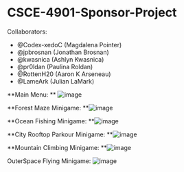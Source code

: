   # CSCE-4901-Sponsor-Project

Collaborators: 
- @Codex-xedoC (Magdalena Pointer)
- @jpbrosnan (Jonathan Brosnan)
- @kwasnica (Ashlyn Kwasnica) 
- @pr0ldan (Paulina Roldan)
- @RottenH20 (Aaron K Arseneau)
- @LameArk (Julian LaMark)


**Main Menu:
**
![image](https://github.com/user-attachments/assets/39cc02ab-ee7f-4316-aa02-5c70cd53ca36)


**Forest Maze Minigame:
**![image](https://github.com/user-attachments/assets/9bad3518-0214-4e00-9345-a148cafdab2e)


**Ocean Fishing Minigame:
**![image](https://github.com/user-attachments/assets/a66b633f-35a6-4420-8687-777eedaf95c8)


**City Rooftop Parkour Minigame:
**![image](https://github.com/user-attachments/assets/131521a3-843a-4b9c-87d5-cba5d1539803)


**Mountain Climbing Minigame:
**![image](https://github.com/user-attachments/assets/f8c06511-be8b-4a55-82c0-aa602f807d3a)


OuterSpace Flying Minigame:
![image](https://github.com/user-attachments/assets/8e7b5a9e-ee4c-4a0a-9024-3ca745c96de3)



